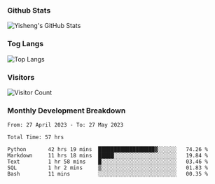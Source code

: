 ### Github Stats
![Yisheng's GitHub Stats](https://github-readme-stats-9qabuvhk1-gongyisheng.vercel.app/api?username=gongyisheng&count_private=true&show_icons=true)
### Tog Langs
![Top Langs](https://github-readme-stats-9qabuvhk1-gongyisheng.vercel.app/api/top-langs/?username=gongyisheng&layout=compact)
### Visitors
![Visitor Count](https://profile-counter.glitch.me/gongyisheng/count.svg)
### Monthly Development Breakdown
<!--START_SECTION:waka-->

```text
From: 27 April 2023 - To: 27 May 2023

Total Time: 57 hrs

Python       42 hrs 19 mins  ██████████████████▓░░░░░░   74.26 %
Markdown     11 hrs 18 mins  █████░░░░░░░░░░░░░░░░░░░░   19.84 %
Text         1 hr 58 mins    █░░░░░░░░░░░░░░░░░░░░░░░░   03.46 %
SQL          1 hr 2 mins     ▒░░░░░░░░░░░░░░░░░░░░░░░░   01.83 %
Bash         11 mins         ░░░░░░░░░░░░░░░░░░░░░░░░░   00.35 %
```

<!--END_SECTION:waka-->
